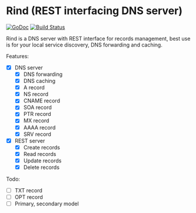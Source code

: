 # Rind (REST interfacing DNS server)

[![GoDoc](https://godoc.org/github.com/owlwalks/rind?status.svg)](https://godoc.org/github.com/owlwalks/rind)
[![Build Status](https://travis-ci.com/owlwalks/rind.svg?branch=master)](https://travis-ci.com/owlwalks/rind)

Rind is a DNS server with REST interface for records management, best use is for your local service discovery, DNS forwarding and caching.

Features:
- [x] DNS server
  - [x] DNS forwarding
  - [x] DNS caching
  - [x] A record
  - [x] NS record
  - [x] CNAME record
  - [x] SOA record
  - [x] PTR record
  - [x] MX record
  - [x] AAAA record
  - [x] SRV record
- [x] REST server
  - [x] Create records
  - [x] Read records
  - [x] Update records
  - [x] Delete records

Todo:
- [ ] TXT record
- [ ] OPT record
- [ ] Primary, secondary model
